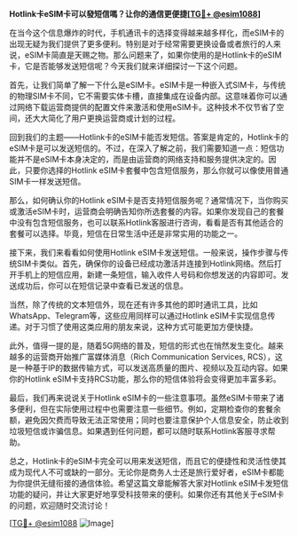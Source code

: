 **Hotlink卡eSIM卡可以發短信嗎？让你的通信更便捷[[TG💪+ @esim1088](https://t.me/s/esim1088)]**

在当今这个信息爆炸的时代，手机通讯卡的选择变得越来越多样化，而eSIM卡的出现无疑为我们提供了更多便利。特别是对于经常需要更换设备或者旅行的人来说，eSIM卡简直是天赐之物。那么问题来了，如果你使用的是Hotlink卡的eSIM卡，它是否能够发送短信呢？今天我们就来详细探讨一下这个问题。

首先，让我们简单了解一下什么是eSIM卡。eSIM卡是一种嵌入式SIM卡，与传统的物理SIM卡不同，它不需要实体卡槽，直接集成在设备内部。这意味着你可以通过网络下载运营商提供的配置文件来激活和使用eSIM卡。这种技术不仅节省了空间，还大大简化了用户更换运营商或计划的过程。

回到我们的主题——Hotlink卡的eSIM卡能否发短信。答案是肯定的，Hotlink卡的eSIM卡是可以发送短信的。不过，在深入了解之前，我们需要知道一点：短信功能并不是eSIM卡本身决定的，而是由运营商的网络支持和服务提供决定的。因此，只要你选择的Hotlink eSIM卡套餐中包含短信服务，那么你就可以像使用普通SIM卡一样发送短信。

那么，如何确认你的Hotlink eSIM卡是否支持短信服务呢？通常情况下，当你购买或激活eSIM卡时，运营商会明确告知你所选套餐的内容。如果你发现自己的套餐中没有包含短信服务，也可以联系Hotlink客服进行咨询，看看是否有其他适合的套餐可以选择。毕竟，短信在日常生活中还是非常实用的功能之一。

接下来，我们来看看如何使用Hotlink eSIM卡发送短信。一般来说，操作步骤与传统SIM卡类似。首先，确保你的设备已经成功激活并连接到Hotlink网络。然后打开手机上的短信应用，新建一条短信，输入收件人号码和你想发送的内容即可。发送成功后，你可以在短信记录中查看已发送的信息。

当然，除了传统的文本短信外，现在还有许多其他的即时通讯工具，比如WhatsApp、Telegram等，这些应用同样可以通过Hotlink eSIM卡实现信息传递。对于习惯了使用这类应用的朋友来说，这种方式可能更加方便快捷。

此外，值得一提的是，随着5G网络的普及，短信的形式也在悄然发生变化。越来越多的运营商开始推广富媒体消息（Rich Communication Services, RCS），这是一种基于IP的数据传输方式，可以发送高质量的图片、视频以及互动内容。如果你的Hotlink eSIM卡支持RCS功能，那么你的短信体验将会变得更加丰富多彩。

最后，我们再来说说关于Hotlink eSIM卡的一些注意事项。虽然eSIM卡带来了诸多便利，但在实际使用过程中也需要注意一些细节。例如，定期检查你的套餐余额，避免因欠费而导致无法正常使用；同时也要注意保护个人信息安全，防止收到垃圾短信或诈骗信息。如果遇到任何问题，都可以随时联系Hotlink客服寻求帮助。

总之，Hotlink卡的eSIM卡完全可以用来发送短信，而且它的便捷性和灵活性使其成为现代人不可或缺的一部分。无论你是商务人士还是旅行爱好者，eSIM卡都能为你提供无缝衔接的通信体验。希望这篇文章能解答大家对Hotlink eSIM卡发短信功能的疑问，并让大家更好地享受科技带来的便利。如果你还有其他关于eSIM卡的问题，欢迎随时交流讨论！

[[TG💪+ @esim1088](https://t.me/s/esim1088) ![Image](https://i.postimg.cc/4NQfJmqS/Snipaste-2025-05-13-00-14-12.png)]